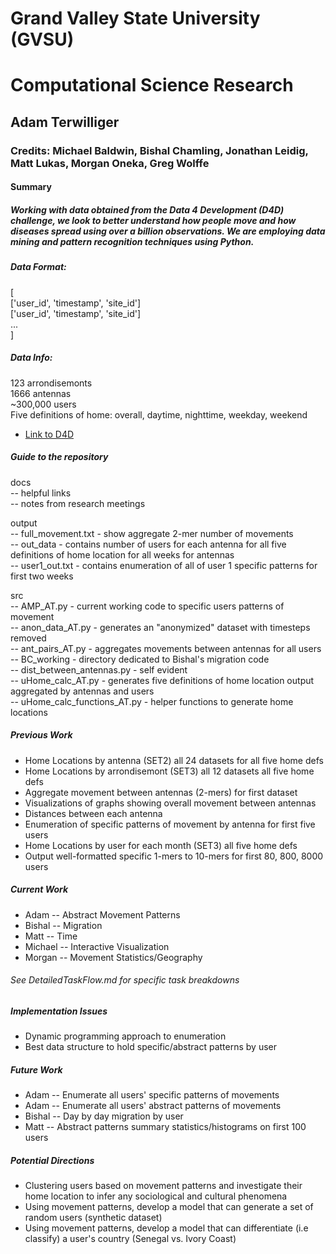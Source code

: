 # Grand Valley State University (GVSU)
# Computational Science Research
## Adam Terwilliger
### Credits: Michael Baldwin, Bishal Chamling, Jonathan Leidig, Matt Lukas, Morgan Oneka, Greg Wolffe

#### Summary
##### Working with data obtained from the Data 4 Development (D4D) challenge, we look to better understand how people move and how diseases spread using over a billion observations. We are employing data mining and pattern recognition techniques using Python.   

##### Data Format:
[   
    ['user_id', 'timestamp', 'site_id']   
    ['user_id', 'timestamp', 'site_id']    
    ...     
]    

##### Data Info:
123 arrondisemonts  
1666 antennas  
~300,000 users  
Five definitions of home: overall, daytime, nighttime, weekday, weekend  

- [Link to D4D](http://www.d4d.orange.com/)

##### Guide to the repository
docs   
	 -- helpful links  
	 -- notes from research meetings  

output    
	   -- full_movement.txt - show aggregate 2-mer number of movements   
	   -- out_data - contains number of users for each antenna for all five definitions of home location for all weeks for antennas  
	   -- user1_out.txt - contains enumeration of all of user 1 specific patterns for first two weeks  
  

src    
	-- AMP_AT.py - current working code to specific users patterns of movement  
	-- anon_data_AT.py - generates an "anonymized" dataset with timesteps removed   
	-- ant_pairs_AT.py - aggregates movements between antennas for all users   
	-- BC_working - directory dedicated to Bishal's migration code   
	-- dist_between_antennas.py - self evident   
	-- uHome_calc_AT.py - generates five definitions of home location output aggregated by antennas and users  
	-- uHome_calc_functions_AT.py - helper functions to generate home locations    

##### Previous Work
* Home Locations by antenna (SET2) all 24 datasets for all five home defs
* Home Locations by arrondisemont (SET3) all 12 datasets all five home defs
* Aggregate movement between antennas (2-mers) for first dataset
* Visualizations of graphs showing overall movement between antennas
* Distances between each antenna
* Enumeration of specific patterns of movement by antenna for first five users
* Home Locations by user for each month (SET3) all five home defs
* Output well-formatted specific 1-mers to 10-mers for first 80, 800, 8000 users

##### Current Work
* Adam -- Abstract Movement Patterns
* Bishal -- Migration
* Matt -- Time
* Michael -- Interactive Visualization
* Morgan -- Movement Statistics/Geography

###### See DetailedTaskFlow.md for specific task breakdowns

##### Implementation Issues
* Dynamic programming approach to enumeration 
* Best data structure to hold specific/abstract patterns by user  

##### Future Work
* Adam -- Enumerate all users' specific patterns of movements
* Adam -- Enumerate all users' abstract patterns of movements
* Bishal -- Day by day migration by user
* Matt -- Abstract patterns summary statistics/histograms on first 100 users

##### Potential Directions
* Clustering users based on movement patterns and investigate their home location to infer any sociological and cultural phenomena
* Using movement patterns, develop a model that can generate a set of random users (synthetic dataset)
* Using movement patterns, develop a model that can differentiate (i.e classify) a user's country (Senegal vs. Ivory Coast)

